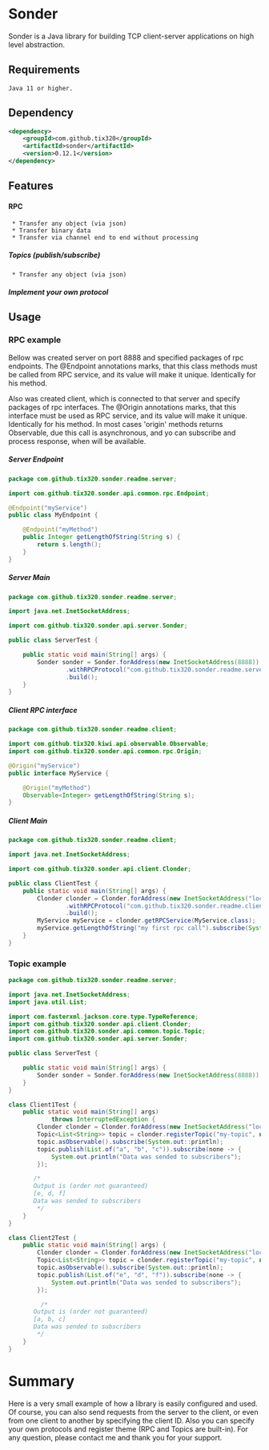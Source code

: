 # Sonder

Sonder is a Java library for building TCP client-server applications on high level abstraction.

## Requirements

```
Java 11 or higher.
```

## Dependency

```xml
<dependency>
	<groupId>com.github.tix320</groupId>
	<artifactId>sonder</artifactId>
	<version>0.12.1</version>
</dependency>
```

## Features

#### RPC
```
 * Transfer any object (via json)
 * Transfer binary data
 * Transfer via channel end to end without processing
```

##### Topics (publish/subscribe)
```
 * Transfer any object (via json)
```

##### Implement your own protocol

## Usage

### RPC example


 Bellow was created server on port 8888 and specified packages of rpc endpoints.
 The @Endpoint annotations marks, that this class methods must be called from RPC service, and its value will make it unique.
 Identically for his method.
 
  Also was created client, which is connected to that server and specify packages of rpc interfaces.
  The @Origin annotations marks, that this interface must be used as RPC service, and its value will make it unique.
  Identically for his method.
  In most cases 'origin' methods returns Observable, due this call is asynchronous, and yo can subscribe and process response, when will be available.
  
  ##### Server Endpoint
```java
package com.github.tix320.sonder.readme.server;

import com.github.tix320.sonder.api.common.rpc.Endpoint;

@Endpoint("myService")
public class MyEndpoint {

	@Endpoint("myMethod")
	public Integer getLengthOfString(String s) {
		return s.length();
	}
}
``` 
  
 ##### Server Main
```java
package com.github.tix320.sonder.readme.server;

import java.net.InetSocketAddress;

import com.github.tix320.sonder.api.server.Sonder;

public class ServerTest {

	public static void main(String[] args) {
		Sonder sonder = Sonder.forAddress(new InetSocketAddress(8888))
				.withRPCProtocol("com.github.tix320.sonder.readme.server")
				.build();
	}
}
```


 ##### Client RPC interface
```java
package com.github.tix320.sonder.readme.client;

import com.github.tix320.kiwi.api.observable.Observable;
import com.github.tix320.sonder.api.common.rpc.Origin;

@Origin("myService")
public interface MyService {

	@Origin("myMethod")
	Observable<Integer> getLengthOfString(String s);
}
```

 ##### Client Main
```java
package com.github.tix320.sonder.readme.client;

import java.net.InetSocketAddress;

import com.github.tix320.sonder.api.client.Clonder;

public class ClientTest {
	public static void main(String[] args) {
		Clonder clonder = Clonder.forAddress(new InetSocketAddress("localhost", 8888))
				.withRPCProtocol("com.github.tix320.sonder.readme.client")
				.build();
		MyService myService = clonder.getRPCService(MyService.class);
		myService.getLengthOfString("my first rpc call").subscribe(System.out::println);
	}
}

```

### Topic example


```java
package com.github.tix320.sonder.readme.server;

import java.net.InetSocketAddress;
import java.util.List;

import com.fasterxml.jackson.core.type.TypeReference;
import com.github.tix320.sonder.api.client.Clonder;
import com.github.tix320.sonder.api.common.topic.Topic;
import com.github.tix320.sonder.api.server.Sonder;

public class ServerTest {

	public static void main(String[] args) {
		Sonder sonder = Sonder.forAddress(new InetSocketAddress(8888)).withTopicProtocol().build();
	}
}

class Client1Test {
	public static void main(String[] args)
			throws InterruptedException {
		Clonder clonder = Clonder.forAddress(new InetSocketAddress("localhost", 8888)).withTopicProtocol().build();
		Topic<List<String>> topic = clonder.registerTopic("my-topic", new TypeReference<>() {});
		topic.asObservable().subscribe(System.out::println);
		topic.publish(List.of("a", "b", "c")).subscribe(none -> {
			System.out.println("Data was sended to subscribers");
		});

       /*
       Output is (order not guaranteed)
       [e, d, f]
       Data was sended to subscribers
        */
	}
}

class Client2Test {
	public static void main(String[] args) {
		Clonder clonder = Clonder.forAddress(new InetSocketAddress("localhost", 8888)).withTopicProtocol().build();
		Topic<List<String>> topic = clonder.registerTopic("my-topic", new TypeReference<>() {});
		topic.asObservable().subscribe(System.out::println);
		topic.publish(List.of("e", "d", "f")).subscribe(none -> {
			System.out.println("Data was sended to subscribers");
		});

		 /*
       Output is (order not guaranteed)
       [a, b, c]
       Data was sended to subscribers
        */
	}
}
```

# Summary
Here is a very small example of how a library is easily configured and used.
Of course, you can also send requests from the server to the client,
or even from one client to another by specifying the client ID.
Also you can specify your own protocols and register theme (RPC and Topics are built-in).
For any question, please contact me and thank you for your support.
